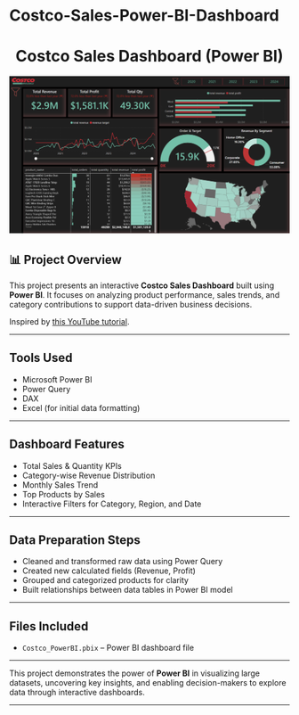 # Costco-Sales-Power-BI-Dashboard
<h1 align="center">Costco Sales Dashboard (Power BI)</h1>

<p align="center">
  <img src="https://github.com/halyna2300/Costco-Sales-Power-BI-Dashboard/raw/main/Coffee%20Sales%20PB.png" alt="Costco Power BI Dashboard" width="800"/>
</p>

## 📊 Project Overview

This project presents an interactive **Costco Sales Dashboard** built using **Power BI**. It focuses on analyzing product performance, sales trends, and category contributions to support data-driven business decisions.

Inspired by [this YouTube tutorial](https://youtu.be/iA1Ciu9vGHw?si=5jSzD85ewUhrZ-6y).

---

## Tools Used
- Microsoft Power BI
- Power Query
- DAX
- Excel (for initial data formatting)

---

##  Dashboard Features
- Total Sales & Quantity KPIs
- Category-wise Revenue Distribution
- Monthly Sales Trend
- Top Products by Sales
- Interactive Filters for Category, Region, and Date

---

##  Data Preparation Steps
- Cleaned and transformed raw data using Power Query
- Created new calculated fields (Revenue, Profit)
- Grouped and categorized products for clarity
- Built relationships between data tables in Power BI model

---

##  Files Included
- `Costco_PowerBI.pbix` – Power BI dashboard file 

---


This project demonstrates the power of **Power BI** in visualizing large datasets, uncovering key insights, and enabling decision-makers to explore data through interactive dashboards.

---
